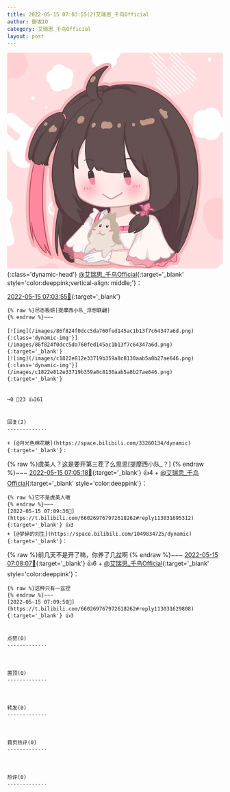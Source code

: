 ```yaml
---
title: 2022-05-15 07:03:55(2)艾瑞思_千鸟Official
author: 御坂IO
category: 艾瑞思_千鸟Official
layout: post
---
```


![img](/images/7e08840c56f251de28bdf766b647bd5fe9a5d50a.jpg){:class='dynamic-head'}
[@艾瑞思_千鸟Official](https://space.bilibili.com/1090010845/dynamic){:target='_blank' style='color:deeppink;vertical-align: middle;'}：

[2022-05-15 07:03:55🔗](https://t.bilibili.com/660269767972618262){:target='_blank'}

~~~
{% raw %}尽态极妍[提摩西小队_浮想联翩]
{% endraw %}~~~

[![img](/images/86f824f0dcc5da760fed145ac1b13f7c64347a6d.png){:class='dynamic-img'}](/images/86f824f0dcc5da760fed145ac1b13f7c64347a6d.png){:target='_blank'}
[![img](/images/c1822e812e33719b359a8c8130aab5a8b27ae646.png){:class='dynamic-img'}](/images/c1822e812e33719b359a8c8130aab5a8b27ae646.png){:target='_blank'}


↪️0 💬23 👍361


回复(2)
-------------

+ [@月光色棉花糖](https://space.bilibili.com/33260134/dynamic){:target='_blank'}：
~~~
{% raw %}虞美人？这是要开第三茬了么思思[提摩西小队_？]
{% endraw %}~~~
[2022-05-15 07:05:18🔗](https://t.bilibili.com/660269767972618262#reply113031485808){:target='_blank'} 👍4
    + [@艾瑞思_千鸟Official](https://space.bilibili.com/1090010845/dynamic){:target='_blank' style='color:deeppink'}：
~~~
{% raw %}它不是虞美人哦
{% endraw %}~~~
[2022-05-15 07:09:36🔗](https://t.bilibili.com/660269767972618262#reply113031695312){:target='_blank'} 👍3
+ [@梦碎的刘生](https://space.bilibili.com/1049834725/dynamic){:target='_blank'}：
~~~
{% raw %}前几天不是开了嘛，你养了几盆啊
{% endraw %}~~~
[2022-05-15 07:08:07🔗](https://t.bilibili.com/660269767972618262#reply113031518272){:target='_blank'} 👍6
    + [@艾瑞思_千鸟Official](https://space.bilibili.com/1090010845/dynamic){:target='_blank' style='color:deeppink'}：
~~~
{% raw %}这种只有一盆捏
{% endraw %}~~~
[2022-05-15 07:09:50🔗](https://t.bilibili.com/660269767972618262#reply113031629808){:target='_blank'} 👍3


点赞(0)
-------------



置顶(0)
-------------



转发(0)
-------------



首页热评(0)
-------------



热评(0)
-------------



